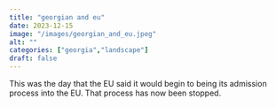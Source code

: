 ```yaml
---
title: "georgian and eu"
date: 2023-12-15
image: "/images/georgian_and_eu.jpeg"
alt: ""
categories: ["georgia","landscape"]
draft: false
---
```


This was the day that the EU said it would begin to being its admission process into the EU. That process has now been stopped. 